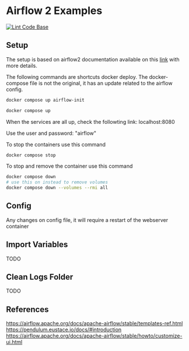 # Airflow 2 Examples

[![Lint Code Base](https://github.com/fmmmendes/airflow2_examples/actions/workflows/linter.yml/badge.svg?branch=main)](https://github.com/fmmmendes/airflow2_examples/actions/workflows/linter.yml)
## Setup

The setup is based on airflow2 documentation available on this [link](https://airflow.apache.org/docs/apache-airflow/2.3.2/start/docker.html) with more details.

The following commands are shortcuts docker deploy. The docker-compose file is not the original, it has an update related to the airflow config.


```bash
docker compose up airflow-init

docker compose up

```

When the services are all up, check the followting link: localhost:8080

Use the user and password: "airflow"

To stop the containers use this command

```bash
docker compose stop

```

To stop and remove the container use this command

```bash
docker compose down
# use this on instead to remove volumes
docker compose down --volumes --rmi all
```

## Config

Any changes on config file, it will require a restart of the webserver container

## Import Variables

TODO

## Clean Logs Folder

TODO
## References

https://airflow.apache.org/docs/apache-airflow/stable/templates-ref.html   
https://pendulum.eustace.io/docs/#introduction   
https://airflow.apache.org/docs/apache-airflow/stable/howto/customize-ui.html   

